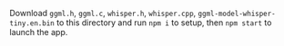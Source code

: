 Download `ggml.h`, `ggml.c`, `whisper.h`, `whisper.cpp`, `ggml-model-whisper-tiny.en.bin` to this directory and run `npm i` to setup, then `npm start` to launch the app.